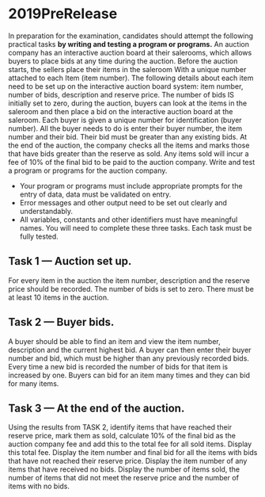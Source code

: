 # 2019PreRelease

In preparation for the examination, candidates should attempt the following practical tasks **by writing and testing a program or programs.**
An auction company has an interactive auction board at their salerooms, which allows buyers to place bids at any time during the auction. 
Before the auction starts, the sellers place their items in the saleroom With a unique number attached to each Item (item number). 
The following details about each item need to be set up on the interactive auction board system: item number, number of bids, description and reserve price. 
The number of bids IS initially set to zero, during the auction, buyers can look at the items in the saleroom and then place a bid on the interactive auction board at the saleroom. 
Each buyer is given a unique number for identification (buyer number). 
All the buyer needs to do is enter their buyer number, the item number and their bid. Their bid must be greater than any existing bids.
At the end of the auction, the company checks all the items and marks those that have bids greater than the reserve as sold. 
Any items sold will incur a fee of 10% of the final bid to be paid to the auction company.
Write and test a program or programs for the auction company.
- Your program or programs must include appropriate prompts for the entry of data, data must be validated on entry.
- Error messages and other output need to be set out clearly and understandably.
- All variables, constants and other identifiers must have meaningful names.
You will need to complete these three tasks. Each task must be fully tested. 

## Task 1 — Auction set up.
For every item in the auction the item number, description and the reserve price should be recorded. 
The number of bids is set to zero. There must be at least 10 items in the auction.

## Task 2 — Buyer bids.
A buyer should be able to find an item and view the item number, description and the current highest bid. 
A buyer can then enter their buyer number and bid, which must be higher than any previously recorded bids. 
Every time a new bid is recorded the number of bids for that item is increased by one. 
Buyers can bid for an item many times and they can bid for many items.

## Task 3 — At the end of the auction.
Using the results from TASK 2, identify items that have reached their reserve price, mark them as sold, 
calculate 10% of the final bid as the auction company fee and add this to the total fee for all sold items. 
Display this total fee. Display the item number and final bid for all the items with bids that have not reached their reserve price. 
Display the item number of any items that have received no bids. 
Display the number of items sold, the number of items that did not meet the reserve price and the number of
items with no bids.
